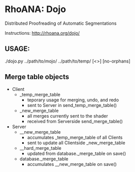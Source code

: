 RhoANA: Dojo
============

Distributed Proofreading of Automatic Segmentations

Instructions: http://rhoana.org/dojo/


## USAGE:

./dojo.py ../path/to/mojo/ ../path/to/temp/ [<<Port Number>>] [no-orphans]


## Merge table objects

- Client
	- \_temp\_merge\_table
		- teporary usage for merging, undo, and redo
		- sent to Server in send\_temp\_merge\_table()
	- \_new\_merge\_table
		- all merges currently sent to the shader
		- received from Serverside send\_merge\_table()
- Server
	- \_\_new\_merge\_table
		- accumulates \_temp\_merge\_table of all Clients
		- sent to update all Clientside \_new\_merge\_table
	- \_\_hard\_merge\_table
		- updated from database.\_merge\_table on save()
	- database.\_merge\_table
		- accumulates \_\_new\_merge\_table on save()